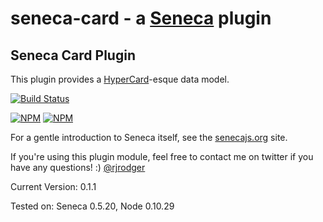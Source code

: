 seneca-card - a [Seneca](http://senecajs.org) plugin
======================================================

## Seneca Card Plugin

This plugin provides a [HyperCard](http://en.wikipedia.org/wiki/Hypercard)-esque data model.

[![Build Status](https://travis-ci.org/rjrodger/seneca-card.png?branch=master)](https://travis-ci.org/rjrodger/seneca-card)

[![NPM](https://nodei.co/npm/seneca-card.png)](https://nodei.co/npm/seneca-card/)
[![NPM](https://nodei.co/npm-dl/seneca-card.png)](https://nodei.co/npm-dl/seneca-card/)

For a gentle introduction to Seneca itself, see the
[senecajs.org](http://senecajs.org) site.

If you're using this plugin module, feel free to contact me on twitter if you
have any questions! :) [@rjrodger](http://twitter.com/rjrodger)

Current Version: 0.1.1

Tested on: Seneca 0.5.20, Node 0.10.29

